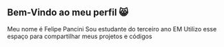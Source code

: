 ##  Bem-Vindo ao meu perfil 😸
Meu nome é Felipe Pancini
Sou estudante do terceiro ano EM
Utilizo esse espaço para compartilhar meus projetos e códigos

<!--
**FELIPEPAN3S2024/FELIPEPAN3S2024** is a ✨ _special_ ✨ repository because its `README.md` (this file) appears on your GitHub profile.

Here are some ideas to get you started:

- 🔭 I’m currently working on ...
- 🌱 I’m currently learning ...
- 👯 I’m looking to collaborate on ...
- 🤔 I’m looking for help with ...
- 💬 Ask me about ...
- 📫 How to reach me: ...
- 😄 Pronouns: ...
- ⚡ Fun fact: ...
-->
